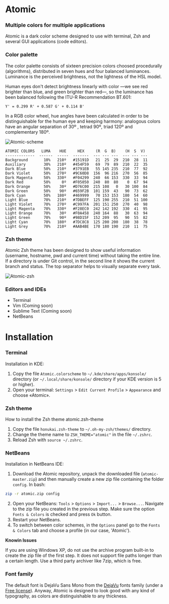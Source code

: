 # Atomic
### Multiple colors for multiple applications

Atomic is a dark color scheme designed to use with terminal, Zsh and several GUI applications (code editors).

### Color palette

The color palette consists of sixteen precision colors choosed procedurally (algorithms), distributed in seven hues and four balanced luminances. Luminance is the perceived brightness, not the lightness of the HSL model.

Human eyes don't detect brightness linearly with color —we see red brighter than blue, and green brighter than red—, so the luminance has been balanced following the ITU-R Recommendation BT.601:

`Y' = 0.299 R' + 0.587 G' + 0.114 B'`

In a RGB color wheel, hue angles have been calculated in order to be distinguishable for the human eye and keeping harmony: analogous colors have an angular separation of 30º , tetrad 90º, triad 120º and complementary 180º. 

![Atomic-scheme](https://github.com/gerardbm/Atomic/blob/master/img/atomic-scheme.png)

```
ATOMIC COLORS   LUMA    HUE     HEX     (R  G  B)    (H  S  V)
-------------  ------  -----  -------  --- --- ---  --- --- ---
Background       10%   210º   #15191D   21  25  29  210  28  11
Auxiliary        30%   210º   #454F59   69  79  89  210  22  35
Dark Blue        50%   210º   #3791EB   55 145 235  210  77  92
Dark Violet      50%   270º   #9C60D8  156  96 216  270  56  85
Dark Magenta     50%   330º   #F04299  240  66 153  330  33  94
Dark Red         50%     0º   #F05050  240  80  80    0  67  94
Dark Orange      50%    30º   #D76C00  215 108   0   30 100  84
Dark Green       50%    90º   #659F2B  101 159  43   90  73  62
Dark Cyan        50%   180º   #469999   70 153 153  180  54  60
Light Blue       70%   210º   #7DBEFF  125 190 255  210  51 100
Light Violet     70%   270º   #C997FA  201 151 250  270  40  98
Light Magenta    70%   330º   #F28EC0  242 142 192  330  41  95
Light Orange     70%    30º   #F0A458  240 164  88   30  63  94
Light Green      70%    90º   #98D15F  152 209  95   90  55  82
Light Cyan       70%   180º   #7DC8C8  125 200 200  180  38  78
Light Grey       70%   210º   #AAB4BE  170 180 190  210  11  75
```

### Zsh theme

Atomic Zsh theme has been designed to show useful information (username, hostname, pwd and current time) without taking the entire line. If a directory is under Git control, in the second line it shows the current branch and status. The top separator helps to visually separate every task.

![Atomic-zsh](https://github.com/gerardbm/Atomic/blob/master/img/prompt-zsh.png)

### Editors and IDEs

- Terminal
- Vim (Coming soon)
- Sublime Text (Coming soon)
- NetBeans

# Installation
### Terminal

Installation in KDE:

1. Copy the file `Atomic.colorscheme` to `~/.kde/share/apps/konsole/` directory (or `~/.local/share/konsole/` directory if your KDE version is 5 or higher).
2. Open your terminal: `Settings` > `Edit Current Profile` > `Appearance` and choose «Atomic».

### Zsh theme

How to install the Zsh theme atomic.zsh-theme

1. Copy the file `honukai.zsh-theme` to `~/.oh-my-zsh/themes/` directory.
2. Change the theme name to `ZSH_THEME="atomic"` in the file `~/.zshrc`.
3. Reload Zsh with `source ~/.zshrc`.

### NetBeans

Installation in NetBeans IDE:

1. Download the Atomic repository, unpack the downloaded file (`atomic-master.zip`) and then manually create a new zip file containing the folder `config`. In bash:
```bash
zip -r atomic.zip config
```
2. Open your NetBeans: `Tools` > `Options` > `Import...` > `Browse...`. Navigate to the zip file you created in the previous step. Make sure the option `Fonts & Colors` is checked and press `Ok` button.
3. Restart your NetBeans.
4. To switch between color schemes, in the `Options` panel go to the `Fonts & Colors` tab and choose a profile (in our case, 'Atomic').

**Knowin Issues** 

If you are using Windows XP, do not use the archive program built-in to create the zip file of the first step. It does not support file paths longer than a certain length. Use a third party archiver like 7zip, which is free.

### Font family

The default font is DejaVu Sans Mono from the [DejaVu](http://dejavu-fonts.org) fonts family (under a [Free license](http://dejavu-fonts.org/wiki/License)). Anyway, Atomic is designed to look good with any kind of typography, as colors are distinguishable to any thickness.
